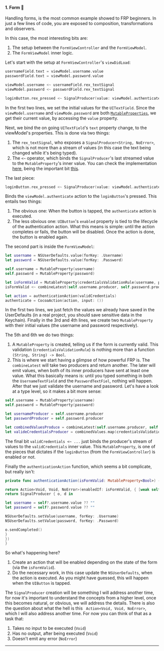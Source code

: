 #### 1. Form 🐥

Handling forms, is the most common example showed to FRP beginners. In just a few lines of code, you are exposed to composition, transformations and observers. 

In this case, the most interesting bits are:

1. The setup between the `FormViewController` and the `FormViewModel`.
2. The `FormViewModel` inner logic. 

Let's start with the setup at `FormViewController`'s `viewDidLoad`:

```swift
usernameField.text = viewModel.username.value                             
passwordField.text = viewModel.password.value                             

viewModel.username <~ usernameField.rex_textSignal                        
viewModel.password <~ passwordField.rex_textSignal                        

loginButton.rex_pressed <~ SignalProducer(value: viewModel.authenticate)
```
In the first two lines, we set the initial values for the `UITextField`. Since the `viewModel.username` and `viewMode.password` are both [`MutableProperties`](https://github.com/ReactiveCocoa/ReactiveCocoa/blob/f77534c77434f2112ce663f998c71ab1098335b2/ReactiveCocoa/Swift/Property.swift#L88#L172), we get their current value, by accessing the `value` property.

Next, we bind the on going `UITextField`'s `text` property change, to the viewModel's properties. This is done via two things:

1. The `rex_textSignal`, who exposes a `SignalProducer<String, NoError>`, which is not more than a stream of values (in this case the text being changed while it's being typed). 
2. The `<~` operator, which binds the `SignalProducer`'s last streamed value to the `MutableProperty`'s inner value. You can check the implementation [here](https://github.com/ReactiveCocoa/ReactiveCocoa/blob/f77534c77434f2112ce663f998c71ab1098335b2/ReactiveCocoa/Swift/Property.swift#L279#L292), being the important bit [this](https://github.com/ReactiveCocoa/ReactiveCocoa/blob/f77534c77434f2112ce663f998c71ab1098335b2/ReactiveCocoa/Swift/Property.swift#L260#L261).

The last piece:

```swift
loginButton.rex_pressed <~ SignalProducer(value: viewModel.authenticate)
```

Binds the `viewModel.authenticate` action to the `loginButton`'s pressed. This entails two things:

1. The obvious one: When the button is tapped, the `authenticate` action is executed.
2. The less obvious one: `UIButton`'s `enabled` property is tied to the lifecycle of the authentication action. What this means is simple: until the action completes or fails, the button will be disabled. Once the action is done, the button is enabled again.

The second part is inside the `FormViewModel`:

```swift
let username = NSUserDefaults.value(forKey: .Username)
let password = NSUserDefaults.value(forKey: .Password)

self.username = MutableProperty(username)
self.password = MutableProperty(password)

let isFormValid = MutableProperty(credentialsValidationRule(username, password))
isFormValid <~ combineLatest(self.username.producer, self.password.producer).map(credentialsValidationRule)

let action = authenticationAction(validCredentials)
authenticate = CocoaAction(action, input: ())
```

In the first two lines, we just fetch the values we already have saved in the UserDefaults (in a real project, you should save sensitive data in the Keychain). Finally in the 3rd and 4th lines, we create two `MutableProperty` with their initial values (the username and password respectively).

The 5th and 6th we do two things:

1. A `MutableProperty` is created, telling us if the form is currently valid. This validation (`credentialsValidationRule`) is nothing more than a function `(String, String) -> Bool`. 
2. This is where we start having a glimpse of how powerful FRP is. The `combineLatest` will take two producers and return another. The later will emit values, when both of its inner producers have sent at least one value. What this basically means is: until you typed something in both the `UsernameTextField` and the `PasswordTextFiel`, nothing will happen. After that we just validate the username and password. Let's have a look at a type level, so it makes a bit more sense:

```swift
self.username = MutableProperty(username)                                                  // MutableProperty<String, NoError>
self.password = MutableProperty(password)                                                  // MutableProperty<String, NoError>

let usernameProducer = self.username.producer                                              // SignalProducer<String, NoError>
let passwordProducer = self.password.producer                                              // SignalProducer<String, NoError>

let combinedValuesProduce = combineLatest(self.username.producer, self.password.producer)  // SignalProducer<(String, String), NoError>
let valideCredentialsProducer = combinedValues.map(credentialsValidationRule)              // SignalProducer<Bool, NoError>
``` 

The final bit `validCredentials <~ ...` just binds the producer's stream of values to the `validCredentials` inner value. This `MutableProperty`, is one of the pieces that dictates if the `loginButton` (from the `FormViewController`) is enabled or not.

Finally the `authenticationAction` function, which seems a bit complicate, but really isn't:

```swift
private func authenticationAction(isFormValid: MutableProperty<Bool>) -> Action<Void, Void, NoError> {

return Action<Void, Void, NoError>(enabledIf: isFormValid, { [weak self] _ in
return SignalProducer { o, d in

let username = self?.username.value ?? ""
let password = self?.password.value ?? ""

NSUserDefaults.setValue(username, forKey: .Username)
NSUserDefaults.setValue(password, forKey: .Password)

o.sendCompleted()
}
})
}
```

So what's happening here?

1. Create an action that will be enabled depending on the state of the form (via the `isFormValid`). 
2. Do the necessary work, in this case update the `NSUserDefaults`, when the action is executed. As you might have guessed, this will happen when the `UIButton` is tapped.

The `SignalProducer` creation will be something I will address another time, for now it's important to understand the concepts from a higher level, once this becomes natural, or obvious, we will address the details. There is also the question about what the hell is this ` Action<Void, Void, NoError>`, which I will also address another time. For now you can think of that as a task that:

1. Takes no input to be executed (`Void`)
2. Has no output, after being executed (`Void`)
3. Doesn't emit any error (`NoError`)

----